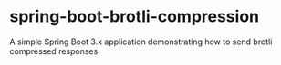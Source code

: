 # spring-boot-brotli-compression
A simple Spring Boot 3.x application demonstrating how to send brotli compressed responses
